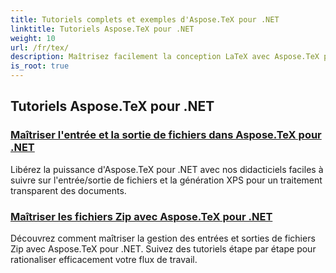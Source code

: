 ```yaml
---
title: Tutoriels complets et exemples d'Aspose.TeX pour .NET
linktitle: Tutoriels Aspose.TeX pour .NET
weight: 10
url: /fr/tex/
description: Maîtrisez facilement la conception LaTeX avec Aspose.TeX pour .NET. Téléchargez-le pour une intégration transparente et explorez le formatage avancé, la gestion des fichiers, les licences et bien plus encore.
is_root: true
---
```

## Tutoriels Aspose.TeX pour .NET
### [Maîtriser l'entrée et la sortie de fichiers dans Aspose.TeX pour .NET](./file-input-and-output/)
Libérez la puissance d'Aspose.TeX pour .NET avec nos didacticiels faciles à suivre sur l'entrée/sortie de fichiers et la génération XPS pour un traitement transparent des documents.
### [Maîtriser les fichiers Zip avec Aspose.TeX pour .NET](./mastering-zip-file-io/)
Découvrez comment maîtriser la gestion des entrées et sorties de fichiers Zip avec Aspose.TeX pour .NET. Suivez des tutoriels étape par étape pour rationaliser efficacement votre flux de travail.